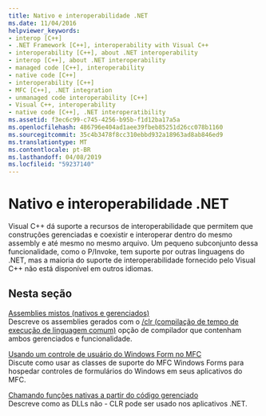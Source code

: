 ```yaml
---
title: Nativo e interoperabilidade .NET
ms.date: 11/04/2016
helpviewer_keywords:
- interop [C++]
- .NET Framework [C++], interoperability with Visual C++
- interoperability [C++], about .NET interoperability
- interop [C++], about .NET interoperability
- managed code [C++], interoperability
- native code [C++]
- interoperability [C++]
- MFC [C++], .NET integration
- unmanaged code interoperability [C++]
- Visual C++, interoperability
- native code [C++], .NET interoperatibility
ms.assetid: f3ec6c99-c745-4256-b95b-f1d12ba17a5a
ms.openlocfilehash: 486796e404ad1aee39fbeb85251d26cc078b1160
ms.sourcegitcommit: 35c4b3478f8cc310ebbd932a18963ad8ab846ed9
ms.translationtype: MT
ms.contentlocale: pt-BR
ms.lasthandoff: 04/08/2019
ms.locfileid: "59237140"
---
```

# <a name="native-and-net-interoperability"></a>Nativo e interoperabilidade .NET

Visual C++ dá suporte a recursos de interoperabilidade que permitem que construções gerenciadas e coexistir e interoperar dentro do mesmo assembly e até mesmo no mesmo arquivo. Um pequeno subconjunto dessa funcionalidade, como o P/Invoke, tem suporte por outras linguagens do .NET, mas a maioria do suporte de interoperabilidade fornecido pelo Visual C++ não está disponível em outros idiomas.

## <a name="in-this-section"></a>Nesta seção

[Assemblies mistos (nativos e gerenciados)](../dotnet/mixed-native-and-managed-assemblies.md)<br/>
Descreve os assemblies gerados com o [/clr (compilação de tempo de execução de linguagem comum)](../build/reference/clr-common-language-runtime-compilation.md) opção de compilador que contenham ambos gerenciados e funcionalidade.

[Usando um controle de usuário do Windows Form no MFC](../dotnet/using-a-windows-form-user-control-in-mfc.md)<br/>
Discute como usar as classes de suporte do MFC Windows Forms para hospedar controles de formulários do Windows em seus aplicativos do MFC.

[Chamando funções nativas a partir do código gerenciado](../dotnet/calling-native-functions-from-managed-code.md)<br/>
Descreve como as DLLs não - CLR pode ser usado nos aplicativos .NET.
